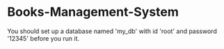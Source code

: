 # Books-Management-System

You should set up a database named 'my_db' with id 'root' and password '12345' before you run it.
